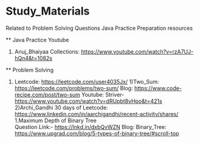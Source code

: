 # Study_Materials
Related to Problem Solving Questions Java Practice Preparation resources

** Java Practice
Youtube
1) Anuj_Bhaiyaa Collections: https://www.youtube.com/watch?v=rzA7UJ-hQn4&t=1082s

** Problem Solving
1)   Leetcode: https://leetcode.com/user4035Jx/
      1)Two_Sum: https://leetcode.com/problems/two-sum/ 
         Blog: https://www.code-recipe.com/post/two-sum 
         Youtube: Striver- https://www.youtube.com/watch?v=dRUpbt8vHpo&t=421s 
      2)Archi_Gandhi 30 days of Leetcode: https://www.linkedin.com/in/aarchigandhi/recent-activity/shares/
         1.Maximum Depth of Binary Tree  
         Question Link:- https://lnkd.in/dxbQvWZN
         Blog: Binary_Tree: https://www.upgrad.com/blog/5-types-of-binary-tree/#scroll-top
     
     
     
     
     
     
     
     
     
     
     
     
       
      
